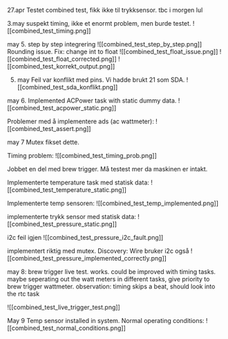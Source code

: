 27.apr
Testet combined test, fikk ikke til trykksensor. tbc i morgen lul


3.may
suspekt timing, ikke et enormt problem, men burde testet.
![[combined_test_timing.png]]

may 5.
step by step integrering
![[combined_test_step_by_step.png]]
Rounding issue. Fix: change int to float 
![[combined_test_float_issue.png]]
![[combined_test_float_corrected.png]]
![[combined_test_korrekt_output.png]]

5. may
Feil var konflikt med pins. Vi hadde brukt 21 som SDA.
![[combined_test_sda_konflikt.png]]

may 6.
Implemented ACPower task with static dummy data.
![[combined_test_acpower_static.png]]

Problemer med å implementere ads (ac wattmeter):
![[combined_test_assert.png]]


may 7
Mutex fikset dette.

Timing problem:
![[combined_test_timing_prob.png]]

Jobbet en del med brew trigger. Må testest mer da maskinen er intakt.

Implementerte temperature task med statisk data:
![[combined_test_temperature_static.png]]

Implementerte temp sensoren:
![[combined_test_temp_implemented.png]]

implementerte trykk sensor med statisk data:
![[combined_test_pressure_static.png]]

i2c feil igjen
![[combined_test_pressure_i2c_fault.png]]

implementert riktig med mutex. Discovery: Wire bruker i2c også
![[combined_test_pressure_implemented_correctly.png]]

may 8:
brew trigger live test. works. could be improved with timing tasks. maybe seperating out the watt meters in different tasks, give priority to brew trigger wattmeter.
observation: timing skips a beat, should look into the rtc task

![[combined_test_live_trigger_test.png]]

May 9
Temp sensor installed in system. Normal operating conditions:
![[combined_test_normal_conditions.png]]